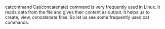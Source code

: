 catcommand
Cat(concatenate) command is very frequently used in Linux. It reads data from the file and gives their content as output. It helps us to create, view, concatenate files. So let us see some frequently used cat commands. 